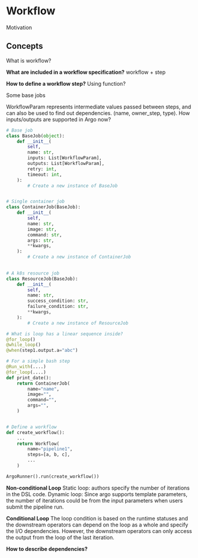 # Workflow

Motivation

## Concepts




What is workflow?

**What are included in a workflow specification?**
workflow + step

**How to define a workflow step?**
Using function?

Some base jobs

WorkflowParam represents intermediate values passed between steps, and can also be used to find out dependencies. (name, owner_step, type).
How inputs/outputs are supported in Argo now?

```python
# Base job
class BaseJob(object):
    def __init__(
        self,
        name: str,
        inputs: List[WorkflowParam],
        outputs: List[WorkflowParam],
        retry: int,
        timeout: int,
    ):
    	# Create a new instance of BaseJob


# Single container job
class ContainerJob(BaseJob):
    def __init__(
        self,
        name: str,
        image: str,
        command: str,
        args: str,
        **kwargs,
    ):
    	# Create a new instance of ContainerJob
        

# A k8s resource job
class ResourceJob(BaseJob):
    def __init__(
        self,
        name: str,
        success_condition: str,
        failure_condition: str,
        **kwargs,
    ):
        # Create a new instance of ResourceJob

```

```python
# What is loop has a linear sequence inside?
@for_loop()
@while_loop()
@when(step1.output.a="abc")

# For a simple bash step
@Run_with(....)
@for_loop(....)
def print_date():
    return ContainerJob(
        name="name",
        image="",
        command="",
        args="",
    )


# Define a workflow
def create_workflow():
    ...
    return Workflow(
        name="pipeline1",
        steps=[a, b, c],
        ...
    )

ArgoRunner().run(create_workflow())
```


**Non-conditional Loop**
	Static loop: authors specify the number of iterations in the DSL code.
	Dynamic loop: Since argo supports template parameters, the number of iterations could be from the input parameters when users submit the pipeline run.

**Conditional Loop**
The loop condition is based on the runtime statuses and the downstream operators can depend on the loop as a whole and specify the I/O dependencies. However, the downstream operators can only access the output from the loop of the last iteration. 


**How to describe dependencies?**
